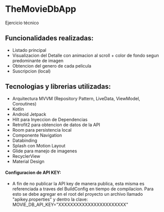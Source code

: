 # TheMovieDbApp
Ejercicio técnico

## Funcionalidades realizadas:
* Listado principal
* Visualizacion del Detalle con animacion al scroll + color de fondo segun predominante de imagen
* Obtencion del genero de cada pelicula
* Suscripcion (local)

## Tecnologias y librerias utilizadas:
* Arquitectura MVVM (Repository Pattern, LiveData, ViewModel, Coroutines)
* Kotlin
* Android Jetpack
* Hilt para Inyeccion de Dependencias
* Retrofit2 para obtencion de datos de la API 
* Room para persistencia local
* Componente Navigation
* Databinding
* Splash con Motion Layout
* Glide para manejo de imagenes
* RecyclerView
* Material Design



#### Configuracion de API KEY:
* A fin de no publicar la API key de manera publica, esta misma es referenciada a traves del BuildConfig en tiempo de compilacion. Para esto se debe agregar en el root del proyecto un archivo llamado "apikey.properties" y dentro la clave: MOVIE_DB_API_KEY="XXXXXXXXXXXXXXXXXXXXXXX"
